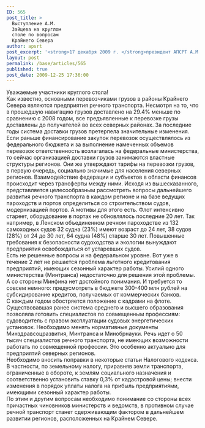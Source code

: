```yaml
---
ID: 565
post_title: >
  Выступление А.М.
  Зайцева на круглом
  столе по вопросам
  Крайнего Севера
author: apsrt
post_excerpt: '<strong>17 декабря 2009 г. </strong>президент АПСРТ А.М. Зайцев принял участие в заседании круглого стола по вопросам Крайнего Севера, проходившем в Совете Федерации (текст его выступления на круглом столе прилагается) <br />'
layout: post
permalink: /base/articles/565
published: true
post_date: 2009-12-25 17:36:00
---
```

Уважаемые участники круглого стола!<br />
	Как известно, основными перевозчиками грузов в районы Крайнего Севера являются предприятия речного транспорта. Несмотря на то, что в прошедшую навигацию грузов доставлено на 29.4% меньше по сравнению с 2008 годом, все предъявленные к перевозке грузы доставлены до получателей во всех северных районах. За последние годы система доставки грузов претерпела значительные изменения. Если раньше финансирование закупок перевозок осуществлялось из федерального бюджета и за выполнение намеченных объемов перевозок ответственность возлагалась на федеральные министерства, то сейчас организацией доставки грузов занимаются властные структуры регионов. Они же утверждают тарифы на перевозки грузов, в первую очередь, социально значимые для населения северных регионов. Взаимодействие федерации и субъектов в области финансов происходит через трансферты между ними. Исходя  из вышесказанного, представляется целесообразным рассмотреть вопросы дальнейшего развития речного транспорта в каждом регионе и на базе ведущих пароходств и портов определиться со строительством судов, модернизацией портов. А мотивы для этого есть. Флот интенсивно стареет, оборудование в портах не обновлялось последние 20 лет. Так например, в Ленском объединенном речном пароходстве из 132 самоходных судов 32 судна (23%) имеют возраст до 24 лет, 38 судов (28%) от 24 до 30 лет, 64 судна (48%) старше 30 лет. Повышенные требования к безопасности судоходства и экологии вынуждают предприятия освобождаться от устаревших судов.<br />
	 Есть не решенные вопросы и на федеральном уровне. Вот уже в течение 2 лет не решается проблема льготного кредитования предприятий, имеющих сезонный характер работы. Усилий одного министерства (Минтранса) недостаточно для решения этой проблемы. А со стороны Минфина нет достойного понимания. И требуется то совсем немного: предусмотреть в бюджете 300-400 млн рублей на субсидирование кредитов, получаемых от коммерческих банков.<br />
	 С каждым годом обостряется положение с кадрами на флоте. Существовавшая ранее  система среднего и высшего образования позволяла готовить специалистов по совмещенным профессиям: судоводитель с правом эксплуатации судовых энергетических установок.  Необходимо менять нормативные документы Минздравсоцразвития, Минтранса и Минобрнауки. Речь идет о 50 тысяч специалистов речного транспорта, не имеющих возможности работать по совмещенной профессии. Это особенно актуально для предприятий северных регионов. <br />
	Необходимо вносить поправки в некоторые статьи Налогового кодекса. В частности, по земельному налогу, приравняв  земли транспорта, ограниченные в обороте, к землям социального назначения и соответственно установить ставку 0,3% от кадастровой цены; внести изменения в порядок уплаты налога на прибыль предприятиями, имеющими сезонный характер работы.<br />
	По этим и другим вопросам необходимо понимание со стороны всех причастных чиновников министерств и ведомств, в противном случае речной транспорт станет сдерживающим фактором в дальнейшем развитии регионов, расположенных на  Крайнем Севере.